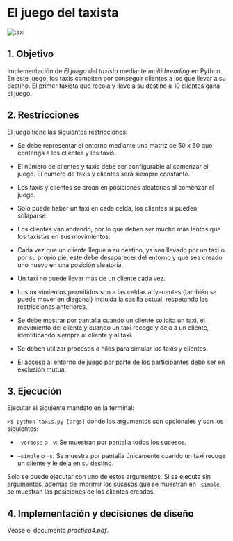 # El juego del taxista

![taxi](https://user-images.githubusercontent.com/48054735/123552650-5ad63580-d777-11eb-9663-3cb45dad8428.jpg)

## 1. Objetivo

Implementación de *El juego del taxista* mediante *multithreading* en Python. En este juego, los taxis compiten por conseguir clientes a los que llevar a su destino. El primer taxista que recoja y lleve a su destino a 10 clientes gana el juego.

## 2. Restricciones

El juego tiene las siguientes restricciones:

-   Se debe representar el entorno mediante una matriz de 50 x 50 que contenga a los clientes y los taxis.

-   El número de clientes y taxis debe ser configurable al comenzar el juego. El número de taxis y clientes será siempre constante.

-   Los taxis y clientes se crean en posiciones aleatorias al comenzar el juego.

-   Solo puede haber un taxi en cada celda, los clientes sí pueden solaparse.

-   Los clientes van andando, por lo que deben ser mucho más lentos que los taxistas en sus movimientos.

-   Cada vez que un cliente llegue a su destino, ya sea llevado por un taxi o por su propio pie, este debe desaparecer del entorno y que sea creado uno nuevo en una posición aleatoria.

-   Un taxi no puede llevar más de un cliente cada vez.

-   Los movimientos permitidos son a las celdas adyacentes (también se puede mover en diagonal) incluida la casilla actual, respetando las restricciones anteriores.

-   Se debe mostrar por pantalla cuando un cliente solicita un taxi, el movimiento del cliente y cuando un taxi recoge y deja a un cliente, identificando siempre al cliente y al taxi.

-   Se deben utilizar procesos o hilos para simular los taxis y clientes.

-   El acceso al entorno de juego por parte de los participantes debe ser en exclusión mutua.

## 3. Ejecución

Ejecutar el siguiente mandato en la terminal:

<code>>$ python taxis.py [args]</code>
donde los argumentos son opcionales y son los siguientes:

-   <code>–verbose</code> o <code>-v</code>: Se muestran por pantalla todos los sucesos.

-   <code>–simple</code> o <code>-s</code>: Se muestra por pantalla únicamente cuando un taxi recoge un cliente y le deja en su destino.

Solo se puede ejecutar con uno de estos argumentos. Si se ejecuta sin argumentos, además de imprimir los sucesos que se muestran en <code>–simple</code>, se muestran las posiciones de los clientes creados.

## 4. Implementación y decisiones de diseño

Véase el documento *practica4.pdf*.
